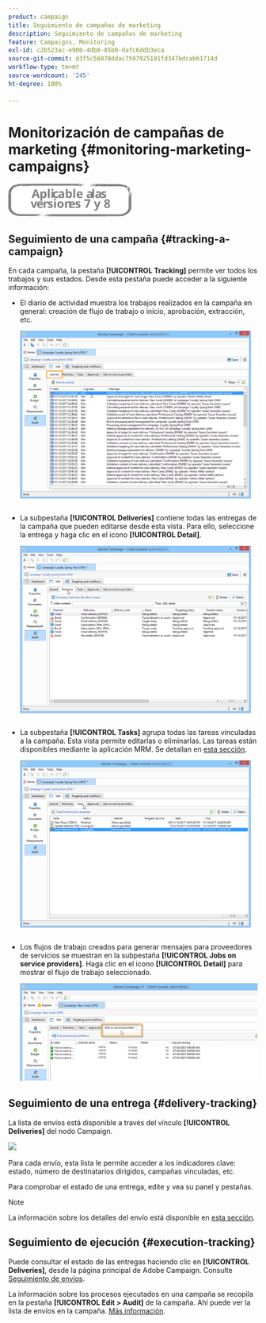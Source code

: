 ```yaml
---
product: campaign
title: Seguimiento de campañas de marketing
description: Seguimiento de campañas de marketing
feature: Campaigns, Monitoring
exl-id: c2b523ac-e900-4db8-85b0-dafc6ddb3eca
source-git-commit: d3f5c56078ddac7597925191fd347bdcab61714d
workflow-type: tm+mt
source-wordcount: '245'
ht-degree: 100%

---
```


# Monitorización de campañas de marketing {#monitoring-marketing-campaigns}

![](../../assets/common.svg)

## Seguimiento de una campaña {#tracking-a-campaign}

En cada campaña, la pestaña **[!UICONTROL Tracking]** permite ver todos los trabajos y sus estados. Desde esta pestaña puede acceder a la siguiente información:

* El diario de actividad muestra los trabajos realizados en la campaña en general: creación de flujo de trabajo o inicio, aprobación, extracción, etc.

   ![](assets/s_ncs_user_op_edit_exe_tab_a.png)

* La subpestaña **[!UICONTROL Deliveries]** contiene todas las entregas de la campaña que pueden editarse desde esta vista. Para ello, seleccione la entrega y haga clic en el icono **[!UICONTROL Detail]**.

   ![](assets/s_ncs_user_op_edit_exe_tab_b.png)

* La subpestaña **[!UICONTROL Tasks]** agrupa todas las tareas vinculadas a la campaña. Esta vista permite editarlas o eliminarlas. Las tareas están disponibles mediante la aplicación MRM. Se detallan en [esta sección](../../mrm/using/creating-and-managing-tasks.md).

   ![](assets/s_ncs_user_op_edit_exe_tab_e.png)

* Los flujos de trabajo creados para generar mensajes para proveedores de servicios se muestran en la subpestaña **[!UICONTROL Jobs on service providers]**. Haga clic en el icono **[!UICONTROL Detail]** para mostrar el flujo de trabajo seleccionado.

   ![](assets/s_ncs_user_op_edit_exe_tab_d.png)

## Seguimiento de una entrega {#delivery-tracking}

La lista de envíos está disponible a través del vínculo **[!UICONTROL Deliveries]** del nodo Campaign.

![](assets/s_ncs_user_op_del_state_from_homepage.png)

Para cada envío, esta lista le permite acceder a los indicadores clave: estado, número de destinatarios dirigidos, campañas vinculadas, etc.

Para comprobar el estado de una entrega, edite y vea su panel y pestañas.

>[!NOTE]
>
>La información sobre los detalles del envío está disponible en [esta sección](../../delivery/using/about-message-tracking.md).

## Seguimiento de ejecución {#execution-tracking}

Puede consultar el estado de las entregas haciendo clic en **[!UICONTROL Deliveries]**, desde la página principal de Adobe Campaign. Consulte [Seguimiento de envíos](#delivery-tracking).

La información sobre los procesos ejecutados en una campaña se recopila en la pestaña **[!UICONTROL Edit > Audit]** de la campaña. Ahí puede ver la lista de envíos en la campaña. [Más información](#tracking-a-campaign).
